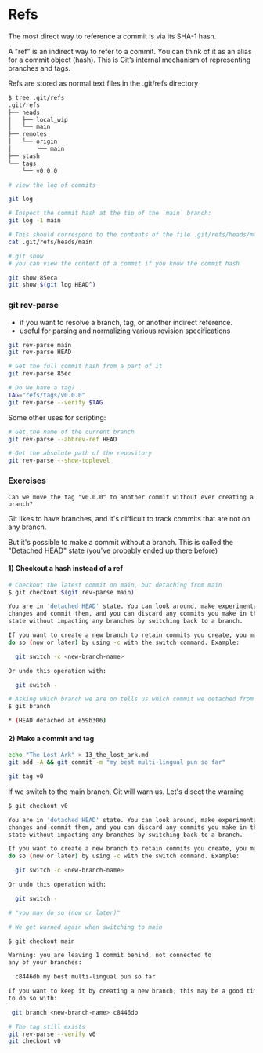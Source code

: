 # Refs

The most direct way to reference a commit is via its SHA-1 hash.

A "ref" is an indirect way to refer to a commit. You can think of it as an alias for a commit object (hash). This is Git’s internal mechanism of representing branches and tags.

Refs are stored as normal text files in the .git/refs directory

```bash
$ tree .git/refs
.git/refs
├── heads
│   ├── local_wip
│   └── main
├── remotes
│   └── origin
│       └── main
├── stash
└── tags
    └── v0.0.0
```

```bash
# view the log of commits

git log

# Inspect the commit hash at the tip of the `main` branch:
git log -1 main

# This should correspond to the contents of the file .git/refs/heads/main
cat .git/refs/heads/main

# git show
# you can view the content of a commit if you know the commit hash 

git show 85eca
git show $(git log HEAD^)
```

### git rev-parse

* if you want to resolve a branch, tag, or another indirect reference.
* useful for parsing and normalizing various revision specifications

```bash
git rev-parse main
git rev-parse HEAD

# Get the full commit hash from a part of it
git rev-parse 85ec

# Do we have a tag?
TAG="refs/tags/v0.0.0"
git rev-parse --verify $TAG
```

Some other uses for scripting:

```bash
# Get the name of the current branch
git rev-parse --abbrev-ref HEAD

# Get the absolute path of the repository
git rev-parse --show-toplevel
```

### Exercises

`Can we move the tag "v0.0.0" to another commit without ever creating a branch?`

Git likes to have branches, and it's difficult to track commits that are not on any branch.

But it's possible to make a commit without a branch. This is called the "Detached HEAD" state (you've probably ended up there before)

#### 1) Checkout a hash instead of a ref

```bash
# Checkout the latest commit on main, but detaching from main
$ git checkout $(git rev-parse main)

You are in 'detached HEAD' state. You can look around, make experimental
changes and commit them, and you can discard any commits you make in this
state without impacting any branches by switching back to a branch.

If you want to create a new branch to retain commits you create, you may
do so (now or later) by using -c with the switch command. Example:

  git switch -c <new-branch-name>

Or undo this operation with:

  git switch -

# Asking which branch we are on tells us which commit we detached from the tree
$ git branch

* (HEAD detached at e59b306)
```

#### 2) Make a commit and tag

```bash
echo "The Lost Ark" > 13_the_lost_ark.md
git add -A && git commit -m "my best multi-lingual pun so far"

git tag v0
```

If we switch to the main branch, Git will warn us. Let's disect the warning

```bash
$ git checkout v0

You are in 'detached HEAD' state. You can look around, make experimental
changes and commit them, and you can discard any commits you make in this
state without impacting any branches by switching back to a branch.

If you want to create a new branch to retain commits you create, you may
do so (now or later) by using -c with the switch command. Example:

  git switch -c <new-branch-name>

Or undo this operation with:

  git switch -

# "you may do so (now or later)"

# We get warned again when switching to main

$ git checkout main

Warning: you are leaving 1 commit behind, not connected to
any of your branches:

  c8446db my best multi-lingual pun so far

If you want to keep it by creating a new branch, this may be a good time
to do so with:

 git branch <new-branch-name> c8446db

# The tag still exists
git rev-parse --verify v0
git checkout v0
```

